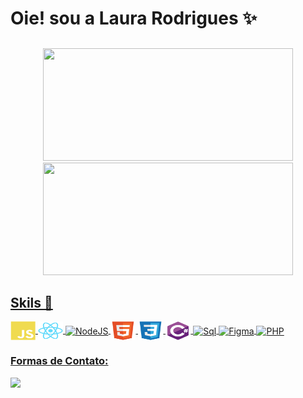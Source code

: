 # Oie! sou a Laura Rodrigues ✨

##


<div align="center">
  <a href="https://github.com/LauraFaustino">
    <img height="180" width="400" 
         src="https://github-readme-stats.vercel.app/api?username=LauraFaustino&show_icons=true&theme=tokyonight&include_all_commits=true&count_private=true" />
    <img height="180" width="400" 
         src="https://github-readme-stats.vercel.app/api/top-langs/?username=LauraFaustino&layout=compact&langs_count=7&theme=tokyonight"  />
  </div>  
  
  ## Skils 👾
   <div style="display: inline_block">
    <img align="center" alt="Js" height="30" width="40" src="https://raw.githubusercontent.com/devicons/devicon/master/icons/javascript/javascript-plain.svg">
    <img align="center" alt="React" height="30" width="40" src="https://raw.githubusercontent.com/devicons/devicon/master/icons/react/react-original.svg">
    <img align="center" alt="NodeJS" height="30" width="40" src="https://cdn.jsdelivr.net/gh/devicons/devicon/icons/nodejs/nodejs-original.svg">
    <img align="center" alt="HTML" height="30" width="40" src="https://raw.githubusercontent.com/devicons/devicon/master/icons/html5/html5-original.svg">
    <img align="center" alt="CSS" height="30" width="40" src="https://raw.githubusercontent.com/devicons/devicon/master/icons/css3/css3-original.svg">
    <img align="center" alt="Csharp" height="30" width="40" src="https://raw.githubusercontent.com/devicons/devicon/master/icons/csharp/csharp-original.svg">
    <img align="center" alt="Sql" height="30" width="40" src="https://cdn.jsdelivr.net/gh/devicons/devicon/icons/mysql/mysql-original.svg">
    <img align="center" alt="Figma" height="30" width="40" src="https://cdn.jsdelivr.net/gh/devicons/devicon/icons/figma/figma-original.svg">
    <img align="center" alt="PHP" height="40" width="50" src="https://cdn.jsdelivr.net/gh/devicons/devicon/icons/php/php-original.svg" />
          
  </div>
  
  ### Formas de Contato:
  
  <div>
  <a href = "mailto:laurarfs18@gmail.com"><img src="https://img.shields.io/badge/-Gmail-%23333?style=for-the-badge&logo=gmail&logoColor=white" target="_blank"></a>
 
</div>
